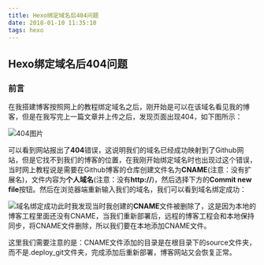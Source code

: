 ```yaml
---
title: Hexo绑定域名后404问题
date: 2018-01-10 11:35:10
tags: hexo
---
```


## Hexo绑定域名后404问题

### 前言

在我搭建博客按照网上的教程绑定域名之后，刚开始是可以在该域名看见我的博客，但是在我写完上一篇文章并上传之后，发现页面出现404，如下图所示：

![404图片](https://upload-images.jianshu.io/upload_images/291600-b616fdfde172b082.png?imageMogr2/auto-orient/strip%7CimageView2/2/w/570)

可以看到网站报出了**404**错误，这说明我们的域名已经成功映射到了Github网站，但是它找不到我们的博客的位置，在我刚开始绑定域名时也出现过这个错误，当时网上教程说是需要在Github博客的仓库创建文件名为**CNAME**(注意：没有扩展名)，文件内容为**个人域名**(注意：没有**http://**)，然后选择下方的**Commit new file**按钮。然后在浏览器端重新输入我们的域名，我们可以看到域名绑定成功：

![域名绑定成功](https://i.loli.net/2018/01/21/5a640d1974036.png)此时我发现当时我创建的**CNAME**文件被删除了，这是因为本地的博客工程里面还没有CNAME，当我们重新部署后，远程的博客工程会和本地保持同步，将CNAME文件删除，所以我们要在本地添加CNAME文件。

这里我们需要注意的是：CNAME文件添加的目录是在根目录下的source文件夹，而不是.deploy_git文件夹，完成添加后重新部署，博客网站又会恢复正常。